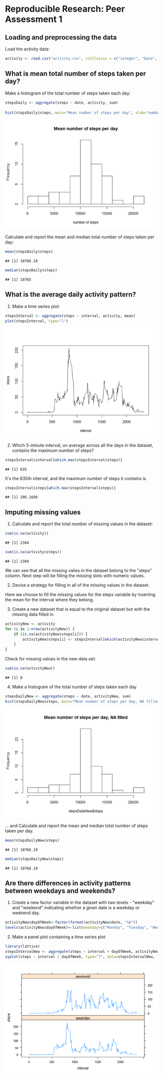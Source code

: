 # Reproducible Research: Peer Assessment 1



## Loading and preprocessing the data

Load the activity data:


```r
activity <- read.csv("activity.csv", colClasses = c("integer", "Date", "integer"))
```


## What is mean total number of steps taken per day?


Make a histogram of the total number of steps taken each day:


```r
stepsDaily <- aggregate(steps ~ date, activity, sum)

hist(stepsDaily$steps, main="Mean number of steps per day", xlab="number of steps", breaks=10)
```

![](PA1_template_files/figure-html/unnamed-chunk-2-1.png) 

Calculate and report the mean and median total number of steps taken per day:


```r
mean(stepsDaily$steps)
```

```
## [1] 10766.19
```

```r
median(stepsDaily$steps)
```

```
## [1] 10765
```

## What is the average daily activity pattern?

1. Make a time series plot:


```r
stepsInterval <- aggregate(steps ~ interval, activity, mean)
plot(stepsInterval, type="l")
```

![](PA1_template_files/figure-html/unnamed-chunk-4-1.png) 


2. Which 5-minute interval, on average across all the days in the dataset, contains the maximum number of steps?


```r
stepsInterval$interval[which.max(stepsInterval$steps)]
```

```
## [1] 835
```

It's the 835th interval, and the maximum number of steps it contains is

```r
stepsInterval$steps[which.max(stepsInterval$steps)]
```

```
## [1] 206.1698
```



## Imputing missing values

1. Calculate and report the total number of missing values in the dataset:

```r
sum(is.na(activity))
```

```
## [1] 2304
```

```r
sum(is.na(activity$steps))
```

```
## [1] 2304
```
We can see that all the missing valies in the dataset belong to the "steps" column.
Next step will be filling the missing slots with numeric values.

2. Devise a strategy for filling in all of the missing values in the dataset.

Here we choose to fill the missing values for the steps variable by inserting the mean for the interval where they belong.


3. Create a new dataset that is equal to the original dataset but with the missing data filled in.


```r
activityNew <- activity
for (i in 1:nrow(activityNew)) {
    if (is.na(activityNew$steps[i])) {
        activityNew$steps[i] <- stepsInterval[which(activityNew$interval[i] == stepsInterval$interval), ]$steps
    }
}
```

Check for missing values in the new data set: 

```r
sum(is.na(activityNew))
```

```
## [1] 0
```

4. Make a histogram of the total number of steps taken each day

```r
stepsDailyNew <- aggregate(steps ~ date, activityNew, sum)
hist(stepsDailyNew$steps, main="Mean number of steps per day, NA filled", breaks=10)
```

![](PA1_template_files/figure-html/unnamed-chunk-10-1.png) 

... and Calculate and report the mean and median total number of steps taken per day.


```r
mean(stepsDailyNew$steps)
```

```
## [1] 10766.19
```

```r
median(stepsDailyNew$steps)
```

```
## [1] 10766.19
```


## Are there differences in activity patterns between weekdays and weekends?

1. Create a new factor variable in the dataset with two levels - "weekday" and "weekend" indicating whether a given date is a weekday or weekend  day.


```r
activityNew$dayOfWeek<-factor(format(activityNew$date, "%A"))
levels(activityNew$dayOfWeek)<-list(weekday=c("Monday", "Tuesday", "Wednesday", "Thursday", "Friday"), weekend=c("Saturday", "Sunday"))
```

2. Make a panel plot containing a time series plot


```r
library(lattice)
stepsIntervalNew <- aggregate(steps ~ interval + dayOfWeek, activityNew, mean)
xyplot(steps ~ interval | dayOfWeek, type="l", data=stepsIntervalNew, layout=c(1,2))
```

![](PA1_template_files/figure-html/unnamed-chunk-13-1.png) 
